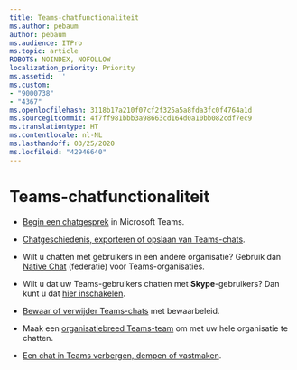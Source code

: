 ```yaml
---
title: Teams-chatfunctionaliteit
ms.author: pebaum
author: pebaum
ms.audience: ITPro
ms.topic: article
ROBOTS: NOINDEX, NOFOLLOW
localization_priority: Priority
ms.assetid: ''
ms.custom:
- "9000738"
- "4367"
ms.openlocfilehash: 3118b17a210f07cf2f325a5a8fda3fc0f4764a1d
ms.sourcegitcommit: 4f7ff981bbb3a98663cd164d0a10bb082cdf7ec9
ms.translationtype: HT
ms.contentlocale: nl-NL
ms.lasthandoff: 03/25/2020
ms.locfileid: "42946640"
---
```

# <a name="teams-chat-functionality"></a>Teams-chatfunctionaliteit

- [Begin een chatgesprek](https://support.office.com/article/start-a-chat-in-teams-0c71b32b-c050-4930-a887-5afbe742b3d8) in Microsoft Teams.

- [Chatgeschiedenis, exporteren of opslaan van Teams-chats](https://docs.microsoft.com/alchemyinsights/chat-history-in-microsoft-teams).

- Wilt u chatten met gebruikers in een andere organisatie? Gebruik dan [Native Chat](https://docs.microsoft.com/microsoftteams/native-chat-for-external-users) (federatie) voor Teams-organisaties.

- Wilt u dat uw Teams-gebruikers chatten met **Skype**-gebruikers? Dan kunt u dat [hier inschakelen](https://docs.microsoft.com/microsoftteams/manage-external-access#step-1---enable-your-organization-to-communicate-with-another-teams-organization). 

- [Bewaar of verwijder Teams-chats](https://docs.microsoft.com/microsoftteams/retention-policies) met bewaarbeleid.

- Maak een [organisatiebreed Teams-team](https://docs.microsoft.com/microsoftteams/create-an-org-wide-team) om met uw hele organisatie te chatten.

- [Een chat in Teams verbergen, dempen of vastmaken](https://support.office.com/article/hide-mute-or-pin-a-chat-in-teams-9aee02ef-713d-495b-8a73-9762d8e4b066).
